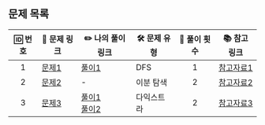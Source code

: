 <!--
## Issues
- [Issues 바로가기](https://github.com/algorithm-zone/miyoung-zone/issues?q=is%3Aissue+is%3Aclosed)


## Labels
- `개념`: 파이썬 문법 개념
- `방법들`: 특정 구현을 위한 여러 방법
- `시간초과`: 시간초과 문제 해결 이슈
- `에러`: 시간초과외 에러(ex.런타임 에러)
- `SWEA`, `프로그래머스`, `이취코`: 특정 문제를 위한 이슈
- `알고리즘`: 문제 해결을 위한 알고리즘
- `수학`: 수학적 공식 Tip!
-->

<!--
# 🌟 코딩테스트 문제 정리 🌟

## 문제 목록
| 🆔 번호 | 🔗 문제 링크                                    | ✏️ 나의 풀이 링크                                                   | 🛠️ 문제 유형   | 🔄 풀이 횟수 | 📚 참고 링크                       |
|:-------:|-----------------------------------------------|---------------------------------------------------------------------|---------------|:------------:|-----------------------------------|
|    1    | [문제1](https://www.example.com/problem1)     | [풀이1](https://www.example.com/solution1)                         | DFS           |      1       | [참고자료1](https://www.example.com/ref1) |
|    2    | [문제2](https://www.example.com/problem2)     | -                                                                   | 이분 탐색     |      2       | [참고자료2](https://www.example.com/ref2) |
|    3    | [문제3](https://www.example.com/problem3)     | [풀이1](https://www.example.com/solution1) <br> [풀이2](https://www.example.com/solution2) | 다익스트라    |      2       | [참고자료3](https://www.example.com/ref3) |
-->






<!--
## 💡 작성 가이드
- **문제 링크**: 문제 사이트의 링크를 추가.
- **풀이 링크**: 풀이 코드 링크를 추가. 여러 풀이가 있다면 줄바꿈으로 구분.
- **문제 유형**: `DFS`, `DP`, `정렬` 등 자유롭게 작성.
- **풀이 횟수**: 풀이를 다시 풀거나 개선하면 횟수를 업데이트.
- **참고 링크**: 유용한 자료를 추가.
-->




























## 문제 목록
| 🆔 번호 | 🔗 문제 링크                                    | ✏️ 나의 풀이 링크                                                   | 🛠️ 문제 유형   | 🔄 풀이 횟수 | 📚 참고 링크                       |
|:-------:|-----------------------------------------------|---------------------------------------------------------------------|---------------|:------------:|-----------------------------------|
|    1    | [문제1](https://www.example.com/problem1)     | [풀이1](https://www.example.com/solution1)                         | DFS           |      1       | [참고자료1](https://www.example.com/ref1) |
|    2    | [문제2](https://www.example.com/problem2)     | -                                                                   | 이분 탐색     |      2       | [참고자료2](https://www.example.com/ref2) |
|    3    | [문제3](https://www.example.com/problem3)     | [풀이1](https://www.example.com/solution1) <br> [풀이2](https://www.example.com/solution2) | 다익스트라    |      2       | [참고자료3](https://www.example.com/ref3) |
